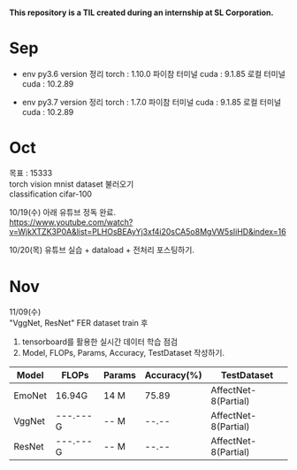 #### This repository is a TIL created during an internship at SL Corporation.

# Sep
* env py3.6 version 정리
    torch : 1.10.0
    파이참 터미널 cuda : 9.1.85
    로컬 터미널 cuda : 10.2.89

* env py3.7 version 정리
    torch : 1.7.0
    파이참 터미널 cuda : 9.1.85
    로컬 터미널 cuda : 10.2.89
    
    


# Oct
목표 : 15333   
torch vision mnist dataset 불러오기   
classification cifar-100   

10/19(수) 아래 유튜브 정독 완료.   
https://www.youtube.com/watch?v=WjkXTZK3P0A&list=PLHOsBEAyYj3xf4i20sCA5o8MgVW5sIiHD&index=16

10/20(목) 유튜브 실습 + dataload + 전처리 포스팅하기.   

# Nov
11/09(수)   
"VggNet, ResNet" FER dataset train 후
1. tensorboard를 활용한 실시간 데이터 학습 점검   
2. Model, FLOPs, Params, Accuracy, TestDataset 작성하기.   

|Model|FLOPs|Params|Accuracy(%)|TestDataset|
|--|--|--|--|--|
|EmoNet|16.94G|14 M|75.89|AffectNet-8(Partial)|
|VggNet|---.---G|-- M|--.--|AffectNet-8(Partial)|
|ResNet|---.---G|-- M|--.--|AffectNet-8(Partial)|